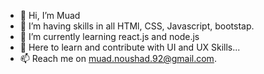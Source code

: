 - 👋 Hi, I’m Muad
- 👀 I’m having skills in all HTMl, CSS, Javascript, bootstap.
- 🌱 I’m currently learning react.js and node.js
- 💞️ Here to learn and contribute with UI and UX Skills...
- 📫 Reach me on muad.noushad.92@gmail.com.

<!---
Muad1105/Muad1105 is a ✨ special ✨ repository because its `README.md` (this file) appears on your GitHub profile.
You can click the Preview link to take a look at your changes.
--->
